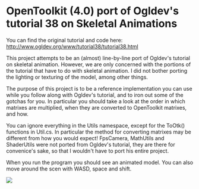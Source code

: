 # OpenToolkit (4.0) port of Ogldev's tutorial 38 on Skeletal Animations

You can find the original tutorial and code here: http://www.ogldev.org/www/tutorial38/tutorial38.html

This project attempts to be an (almost) line-by-line port of Ogldev's tutorial on skeletal animation. However, we are only concerned with the portions of the tutorial that have to do with skeletal animation. I did not bother porting the lighting or texturing of the model, among other things.

The purpose of this project is to be a reference implementation you can use while you follow along with Ogldev's tutorial, and to iron out some of the gotchas for you. In particular you should take a look at the order in which matrixes are multiplied, when they are converted to OpenToolkit matrixes, and how.

You can ignore everything in the Utils namespace, except for the ToOtk() functions in Util.cs. In particular the method for converting matrixes may be different from how you would expect! FpsCamera, MathUtils and ShaderUtils were not ported from Ogldev's tutorial, they are there for convenice's sake, so that I wouldn't have to port his entire project.

When you run the program you should see an animated model. You can also move around the scen with WASD, space and shift.

![](https://i.imgur.com/XYZ49eJ.gif)

